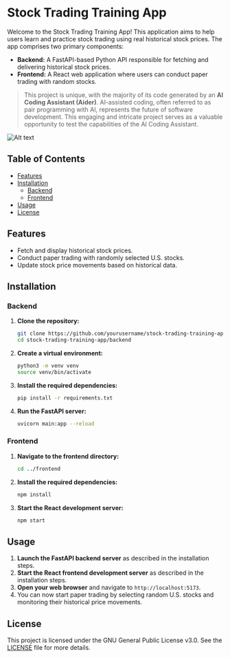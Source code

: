 # Stock Trading Training App

Welcome to the Stock Trading Training App! This application aims to help users learn and practice stock trading using real historical stock prices. The app comprises two primary components:

- **Backend:** A FastAPI-based Python API responsible for fetching and delivering historical stock prices.
- **Frontend:** A React web application where users can conduct paper trading with random stocks.

> This project is unique, with the majority of its code generated by an **AI Coding Assistant (Aider)**. AI-assisted coding, often referred to as pair programming with AI, represents the future of software development. This engaging and intricate project serves as a valuable opportunity to test the capabilities of the AI Coding Assistant.

![Alt text](Assets/trading.gif?raw=true "Trading")

## Table of Contents

- [Features](#features)
- [Installation](#installation)
  - [Backend](#backend)
  - [Frontend](#frontend)
- [Usage](#usage)
- [License](#license)

## Features

- Fetch and display historical stock prices.
- Conduct paper trading with randomly selected U.S. stocks.
- Update stock price movements based on historical data.

## Installation

### Backend

1. **Clone the repository:**

   ```sh
   git clone https://github.com/yourusername/stock-trading-training-app.git
   cd stock-trading-training-app/backend
   ```

2. **Create a virtual environment:**

   ```sh
   python3 -m venv venv
   source venv/bin/activate
   ```

3. **Install the required dependencies:**

   ```sh
   pip install -r requirements.txt
   ```

4. **Run the FastAPI server:**

   ```sh
   uvicorn main:app --reload
   ```

### Frontend

1. **Navigate to the frontend directory:**

   ```sh
   cd ../frontend
   ```

2. **Install the required dependencies:**

   ```sh
   npm install
   ```

3. **Start the React development server:**

   ```sh
   npm start
   ```

## Usage

1. **Launch the FastAPI backend server** as described in the installation steps.
2. **Start the React frontend development server** as described in the installation steps.
3. **Open your web browser** and navigate to `http://localhost:5173`.
4. You can now start paper trading by selecting random U.S. stocks and monitoring their historical price movements.

## License

This project is licensed under the GNU General Public License v3.0. See the [LICENSE](LICENSE) file for more details.
